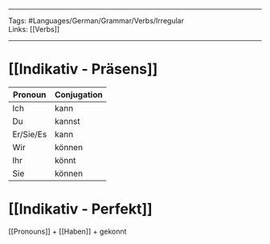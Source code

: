 ___
Tags: #Languages/German/Grammar/Verbs/Irregular  
Links: [[Verbs]]
___
# [[Indikativ - Präsens]]
Pronoun|Conjugation
------------ | ------------
Ich | kann
Du | kannst
Er/Sie/Es | kann
Wir | können
Ihr | könnt
Sie | können


# [[Indikativ - Perfekt]]
[[Pronouns]] + [[Haben]] + gekonnt